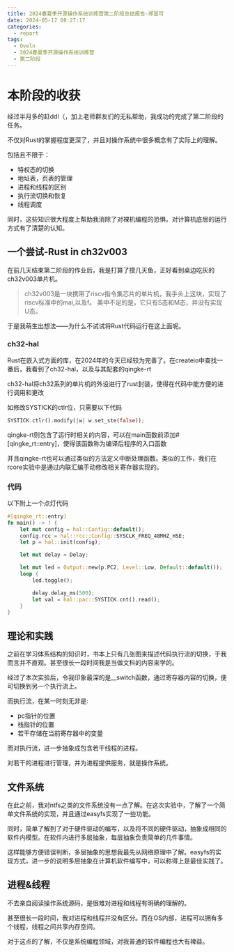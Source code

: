 ```yaml
---
title: 2024春夏季开源操作系统训练营第二阶段总结报告-郑昱可
date: 2024-05-17 08:27:17
categories:
  - report
tags:
  - Oveln
  - 2024春夏季开源操作系统训练营
  - 第二阶段
---
```


# 本阶段的收获

经过半月多的赶ddl（，加上老师群友们的无私帮助，我成功的完成了第二阶段的任务。

不仅对Rust的掌握程度更深了，并且对操作系统中很多概念有了实际上的理解。

包括且不限于：

- 特权态的切换
- 地址表，页表的管理
- 进程和线程的区别
- 执行流切换和恢复
- 线程调度

同时，这些知识很大程度上帮助我消除了对裸机编程的恐惧。对计算机底层的运行方式有了清楚的认知。

## 一个尝试-Rust in ch32v003

在前几天结束第二阶段的作业后，我是打算了摸几天鱼，正好看到桌边吃灰的ch32v003单片机。

> ch32v003是一块携带了riscv指令集芯片的单片机，我手头上这块，实现了riscv标准中的mai,以及f。
> 美中不足的是，它只有S态和M态，并没有实现U态。

于是我萌生出想法——为什么不试试将Rust代码运行在这上面呢。

### ch32-hal

Rust在嵌入式方面的库，在2024年的今天已经较为完善了。在createio中查找一番后，我看到了ch32-hal，以及与其配套的qingke-rt

ch32-hal将ch32系列的单片机的外设进行了rust封装，使得在代码中能方便的进行调用和更改

如修改SYSTICK的ctlr位，只需要以下代码

```rust
SYSTICK.ctlr().modify(|w| w.set_ste(false));
```

qingke-rt则包含了运行时相关的内容，可以在main函数前添加#[qingke_rt::entry]，使得该函数称为编译后程序的入口函数

并且qingke-rt也可以通过类似的方法定义中断处理函数。类似的工作，我们在rcore实验中是通过内联汇编手动修改相关寄存器实现的。

### 代码

以下附上一个点灯代码
```rust
#[qingke_rt::entry]
fn main() -> ! {
    let mut config = hal::Config::default();
    config.rcc = hal::rcc::Config::SYSCLK_FREQ_48MHZ_HSE;
    let p = hal::init(config);

    let mut delay = Delay;

    let mut led = Output::new(p.PC2, Level::Low, Default::default());
    loop {
        led.toggle();

        delay.delay_ms(500);
        let val = hal::pac::SYSTICK.cnt().read();
    }
}
```
## 理论和实践

之前在学习体系结构的知识时，书本上只有几张图来描述代码执行流的切换，于我而言并不直观。甚至很长一段时间我是当做文科的内容来学的。

经过了本次实验后，令我印象最深的是__switch函数，通过寄存器内容的切换，便可切换到另一个执行流上。

而执行流，在某一时刻无非是:
- pc指针的位置
- 栈指针的位置
- 若干存储在当前寄存器中的变量

而对执行流，进一步抽象成包含若干线程的进程。

对若干的进程进行管理，并为进程提供服务，就是操作系统。

## 文件系统

在此之前，我对ntfs之类的文件系统没有一点了解。在这次实验中，了解了一个简单文件系统的实现，并且通过easyfs实现了一些功能。

同时，简单了解到了对于硬件驱动的编写，以及将不同的硬件驱动，抽象成相同的软件内模型。在软件内进行多层抽象，每层抽象负责简单的几件事情。

这样能够方便错误判断，多层抽象的思想我最先从网络原理中了解。easyfs的实现方式，进一步的说明多层抽象在计算机软件编写中，可以称得上是最佳实践了。

## 进程&线程

不去亲自阅读操作系统源码，是很难对进程和线程有明确的理解的。

甚至很长一段时间，我对进程和线程并没有区分。而在OS内部，进程可以拥有多个线程，线程之间共享内存空间。

对于这点的了解，不仅是系统编程领域，对我普通的软件编程也大有裨益。